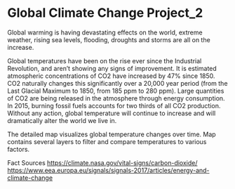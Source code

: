 # Global Climate Change Project_2

Global warming is having devastating effects on the world, extreme weather, rising sea levels, flooding, droughts and storms are all on the increase. 

Global temperatures have been on the rise ever since the Industrial Revolution, and aren’t showing any signs of improvement. It is estimated atmospheric concentrations of CO2 have increased by 47% since 1850. CO2 naturally changes this significantly over a 20,000 year period (from the Last Glacial Maximum to 1850, from 185 ppm to 280 ppm). Large quantities of CO2 are being released in the atmosphere through energy consumption. In 2015, burning fossil fuels accounts for two thirds of all CO2 production. Without any action, global temperature will continue to increase and will dramatically alter the world we live in.  

The detailed map visualizes global temperature changes over time. Map contains several layers to filter and compare temperatures to various factors.

Fact Sources
https://climate.nasa.gov/vital-signs/carbon-dioxide/
https://www.eea.europa.eu/signals/signals-2017/articles/energy-and-climate-change
